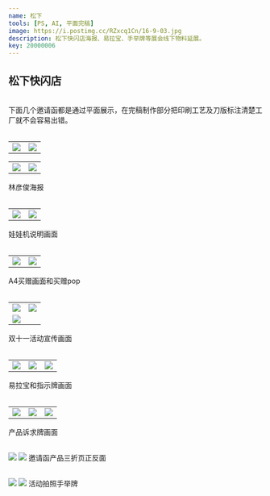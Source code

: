 ```yaml
---
name: 松下
tools: [PS, AI, 平面完稿]
image: https://i.postimg.cc/RZxcq1Cn/16-9-03.jpg
description: 松下快闪店海报、易拉宝、手举牌等展会线下物料延展。
key: 20000006
---
```


## 松下快闪店
<br />
下面几个邀请函都是通过平面展示，在完稿制作部分把印刷工艺及刀版标注清楚工厂就不会容易出错。
<br />
<br />

<table>
<tr>
<td><center><img src="https://i.postimg.cc/h47sjt86/840x570mm-1-02.jpg"></center></td>
<td><center><img src="https://i.postimg.cc/2yv7X08r/840x570mm-3-02.jpg"></center></td>
</tr>
</table>

<table>
<tr>
<td><center><img src="https://i.postimg.cc/VNQ1x6Rw/840x570mm-02.jpg"></center></td>
<td><center><img src="https://i.postimg.cc/NjtpZvHV/840x570mm-3mm-02.jpg"></center></td>
</tr>
</table>  
林彦俊海报  
<br />
<br />

<table>
<tr>
<td><center><img src="https://i.postimg.cc/134fmfwN/800-X600mm-10mm-p-02.jpg"></center></td>
<td><center><img src="https://i.postimg.cc/VNCvtp7f/210x295mm-10mm-02.jpg"></center></td>
</tr>
</table>  
娃娃机说明画面  
<br />
<br />

<table>
<tr>
<td><center><img src="https://i.postimg.cc/SKJ8vgD3/210x297mm-10mm-02.jpg"></center></td>
<td><center><img src="https://i.postimg.cc/fLScJ8dm/pop-90x160mm-p-02.jpg"></center></td>
</tr>
</table>  
A4买赠画面和买赠pop  
<br />
<br />

<table>
<tr>
<td><center><img src="https://i.postimg.cc/7PcRsRX8/A4-210x297mm-3mm-02.jpg"></center></td>
<td><center><img src="https://i.postimg.cc/9f7PfxZT/A4-210x297mm-02.jpg"></center></td>
</tr>
<tr>
<td><center><img src="https://i.postimg.cc/SsPgPX67/A4-210x297mm-3mm-02.jpg"></center></td>
<tr>
</table>  
双十一活动宣传画面  
<br />
<br />

<table>
<tr>
<td><center><img src="https://i.postimg.cc/0Q9vNBFH/800x1800mm-02.jpg"></center></td>
<td><center><img src="https://i.postimg.cc/gjY3Nm5q/t-800x1800mm-10mm-02.jpg"></center></td>
<td><center><img src="https://i.postimg.cc/LXhpf14z/AW-W800x1800mm-5mm-02.jpg"></center></td>
</tr>
</table>  
易拉宝和指示牌画面  
<br />
<br />

<table>
<tr>
<td><center><img src="https://i.postimg.cc/Y9B9zRV1/90x60mm-3mm-1-02.jpg"></center></td>
<td><center><img src="https://i.postimg.cc/rmGpnWX7/90x60mm-3mm-2-02.jpg"></center></td>
<td><center><img src="https://i.postimg.cc/GtcmZ2bt/90x60mm-3mm-3-02.jpg"></center></td>
</tr>
</table>  
产品诉求牌画面  
<br />
<br />

![](https://i.postimg.cc/ZnV5ZSqc/315x148mm-3mm-p-1-02.jpg)
![](https://i.postimg.cc/v8zB5WvV/315x148mm-3mm-p-2-02.jpg)
邀请函产品三折页正反面
<br />
<br />

![](https://i.postimg.cc/R0794BsH/01.jpg)
![](https://i.postimg.cc/CKc0zN0h/0308-01.jpg)
活动拍照手举牌
<br />
<br />